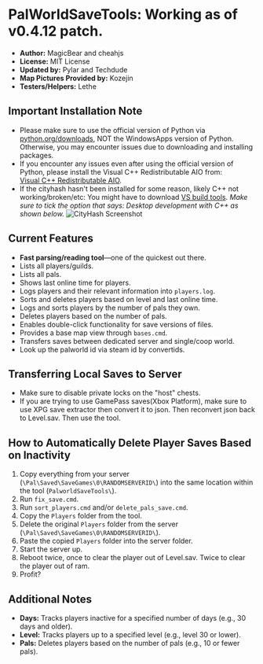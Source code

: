 # PalWorldSaveTools: Working as of v0.4.12 patch.

- **Author:** MagicBear and cheahjs 
- **License:** MIT License  
- **Updated by:** Pylar and Techdude  
- **Map Pictures Provided by:** Kozejin 
- **Testers/Helpers:** Lethe

## Important Installation Note
- Please make sure to use the official version of Python via [python.org/downloads](https://www.python.org/downloads), NOT the WindowsApps version of Python. Otherwise, you may encounter issues due to downloading and installing packages. 
- If you encounter any issues even after using the official version of Python, please install the Visual C++ Redistributable AIO from:  
[Visual C++ Redistributable AIO](https://github.com/abbodi1406/vcredist/releases).
- If the cityhash hasn't been installed for some reason, likely C++ not working/broken/etc: You might have to download [VS build tools](https://visualstudio.microsoft.com/visual-cpp-build-tools/). *Make sure to tick the option that says: Desktop development with C++ as shown below.*
![CityHash Screenshot](https://i.imgur.com/RZGZ9So.png)


## Current Features
- **Fast parsing/reading tool**—one of the quickest out there.
- Lists all players/guilds.
- Lists all pals.
- Shows last online time for players.
- Logs players and their relevant information into `players.log`.
- Sorts and deletes players based on level and last online time.
- Logs and sorts players by the number of pals they own.
- Deletes players based on the number of pals.
- Enables double-click functionality for save versions of files.
- Provides a base map view through `bases.cmd`.
- Transfers saves between dedicated server and single/coop world.
- Look up the palworld id via steam id by convertids.

## Transferring Local Saves to Server
- Make sure to disable private locks on the "host" chests.
- If you are trying to use GamePass saves(Xbox Platform), make sure to use XPG save extractor then convert it to json. Then reconvert json back to Level.sav. Then use the tool.

## How to Automatically Delete Player Saves Based on Inactivity
1. Copy everything from your server (`\Pal\Saved\SaveGames\0\RANDOMSERVERID\`) into the same location within the tool (`PalworldSaveTools\`).
2. Run `fix_save.cmd`.
3. Run `sort_players.cmd` and/or `delete_pals_save.cmd`.
4. Copy the `Players` folder from the tool.
5. Delete the original `Players` folder from the server (`\Pal\Saved\SaveGames\0\RANDOMSERVERID\`).
6. Paste the copied `Players` folder into the server folder.
7. Start the server up.
8. Reboot twice, once to clear the player out of Level.sav. Twice to clear the player out of ram. 
9. Profit?

## Additional Notes
- **Days:** Tracks players inactive for a specified number of days (e.g., 30 days and older).
- **Level:** Tracks players up to a specified level (e.g., level 30 or lower).
- **Pals:** Deletes players based on the number of pals (e.g., 10 or fewer pals).
